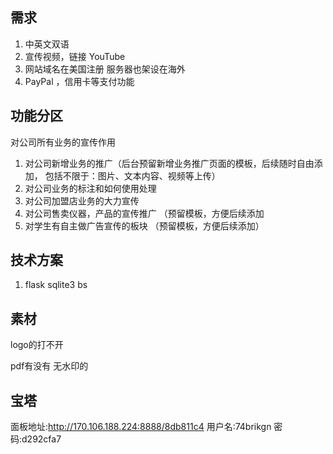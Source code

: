 ## 需求

1. 中英文双语
2. 宣传视频，链接 YouTube
3. ⽹站域名在美国注册 服务器也架设在海外
4. PayPal ，信用卡等支付功能

## 功能分区
对公司所有业务的宣传作用

1. 对公司新增业务的推⼴（后台预留新增业务推广页面的模板，后续随时自由添加， 包括不限于：图片、文本内容、视频等上传）
2. 对公司业务的标注和如何使⽤处理
3. 对公司加盟店业务的⼤⼒宣传
4. 对公司售卖仪器，产品的宣传推⼴  （预留模板，方便后续添加
5. 对学⽣有⾃主做⼴告宣传的板块 （预留模板，方便后续添加）


## 技术方案

1. flask sqlite3 bs





## 素材

logo的打不开

pdf有没有 无水印的


## 宝塔
面板地址:http://170.106.188.224:8888/8db811c4
用户名:74brikgn
密码:d292cfa7